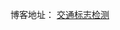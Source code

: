 博客地址：
[交通标志检测](https://blog.csdn.net/majichen95/article/details/80380668?utm_medium=distribute.pc_relevant.none-task-blog-BlogCommendFromMachineLearnPai2-3.nonecase&depth_1-utm_source=distribute.pc_relevant.none-task-blog-BlogCommendFromMachineLearnPai2-3.nonecase)